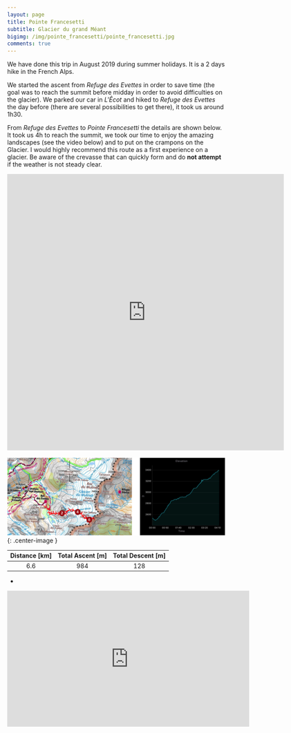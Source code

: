 ```yaml
---
layout: page
title: Pointe Francesetti
subtitle: Glacier du grand Méant
bigimg: /img/pointe_francesetti/pointe_francesetti.jpg
comments: true
---
```


We have done this trip in August 2019 during summer holidays. It is a 2 days hike in the French Alps.

We started the ascent from *Refuge des Evettes* in order to save time (the goal was to reach the summit before midday in order to avoid difficulties on the glacier). We parked our car in *L'Êcot* and hiked to *Refuge des Evettes* the day before (there are several possibilities to get there), it took us around 1h30.

From *Refuge des Evettes* to *Pointe Francesetti* the details are shown below. It took us 4h to reach the summit, we took our time to enjoy the amazing landscapes (see the video below) and to put on the crampons on the Glacier. I would highly recommend this route as a first experience on a glacier. Be aware of the crevasse that can quickly form and do **not attempt** if the weather is not steady clear.

<center>
<iframe src="https://my.viewranger.com/track/widget/11440466?locale=en&amp;m=miles&amp;v=2" width="640" height="640" marginwidth="0" frameborder="0" scrolling="no"></iframe>
 </center>


![Day1 map](../img/pointe_francesetti/map_and_elevation.png){: .center-image }

| Distance [km] | Total Ascent [m] | Total Descent [m] |
| :-------------: |:-------------:| :-----:|
| 6.6 | 984 | 128 |

-

<center>
<iframe width="560" height="315" src="https://www.youtube.com/embed/4fIISsZMYcg" frameborder="0" allow="accelerometer; autoplay; encrypted-media; gyroscope; picture-in-picture" allowfullscreen></iframe>
</center>
